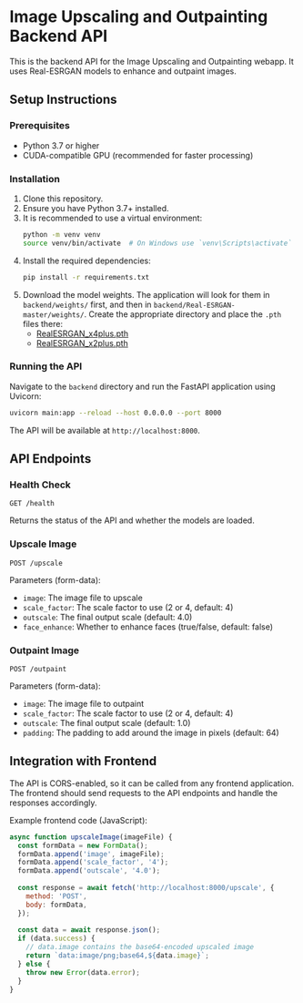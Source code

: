 # Image Upscaling and Outpainting Backend API

This is the backend API for the Image Upscaling and Outpainting webapp. It uses Real-ESRGAN models to enhance and outpaint images.

## Setup Instructions

### Prerequisites

- Python 3.7 or higher
- CUDA-compatible GPU (recommended for faster processing)

### Installation

1. Clone this repository.
2. Ensure you have Python 3.7+ installed.
3. It is recommended to use a virtual environment:
   ```bash
   python -m venv venv
   source venv/bin/activate  # On Windows use `venv\Scripts\activate`
   ```
4. Install the required dependencies:
   ```bash
   pip install -r requirements.txt
   ```
5. Download the model weights. The application will look for them in `backend/weights/` first, and then in `backend/Real-ESRGAN-master/weights/`. Create the appropriate directory and place the `.pth` files there:
   - [RealESRGAN_x4plus.pth](https://github.com/xinntao/Real-ESRGAN/releases/download/v0.1.0/RealESRGAN_x4plus.pth)
   - [RealESRGAN_x2plus.pth](https://github.com/xinntao/Real-ESRGAN/releases/download/v0.2.1/RealESRGAN_x2plus.pth)

### Running the API

Navigate to the `backend` directory and run the FastAPI application using Uvicorn:

```bash
uvicorn main:app --reload --host 0.0.0.0 --port 8000
```

The API will be available at `http://localhost:8000`.

## API Endpoints

### Health Check

```
GET /health
```

Returns the status of the API and whether the models are loaded.

### Upscale Image

```
POST /upscale
```

Parameters (form-data):
- `image`: The image file to upscale
- `scale_factor`: The scale factor to use (2 or 4, default: 4)
- `outscale`: The final output scale (default: 4.0)
- `face_enhance`: Whether to enhance faces (true/false, default: false)

### Outpaint Image

```
POST /outpaint
```

Parameters (form-data):
- `image`: The image file to outpaint
- `scale_factor`: The scale factor to use (2 or 4, default: 4)
- `outscale`: The final output scale (default: 1.0)
- `padding`: The padding to add around the image in pixels (default: 64)

## Integration with Frontend

The API is CORS-enabled, so it can be called from any frontend application. The frontend should send requests to the API endpoints and handle the responses accordingly.

Example frontend code (JavaScript):

```javascript
async function upscaleImage(imageFile) {
  const formData = new FormData();
  formData.append('image', imageFile);
  formData.append('scale_factor', '4');
  formData.append('outscale', '4.0');
  
  const response = await fetch('http://localhost:8000/upscale', {
    method: 'POST',
    body: formData,
  });
  
  const data = await response.json();
  if (data.success) {
    // data.image contains the base64-encoded upscaled image
    return `data:image/png;base64,${data.image}`;
  } else {
    throw new Error(data.error);
  }
}
```